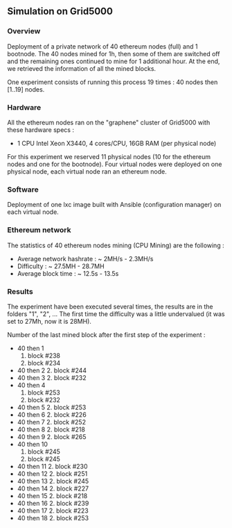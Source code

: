 ## Simulation on Grid5000

### Overview

Deployment of a private network of 40 ethereum nodes (full) and 1 bootnode. The 40 nodes mined for 1h, then some of them are switched off and the remaining ones continued to mine for 1 additional hour.
At the end, we retrieved the information of all the mined blocks.

One experiment consists of running this process 19 times : 40 nodes then [1..19] nodes.


### Hardware

All the ethereum nodes ran on the "graphene" cluster of Grid5000 with these hardware specs :
  - 1 CPU Intel Xeon X3440, 4 cores/CPU, 16GB RAM (per physical node)

For this experiment we reserved 11 physical nodes (10 for the ethereum nodes and one for the bootnode). Four virtual nodes were deployed on one physical node, each virtual node ran an ethereum node.

### Software

Deployment of one lxc image built with Ansible (configuration manager) on each virtual node.

### Ethereum network

The statistics of 40 ethereum nodes mining (CPU Mining) are the following :

* Average network hashrate : ~ 2MH/s - 2.3MH/s
* Difficulty : ~ 27.5MH - 28.7MH
* Average block time : ~ 12.5s - 13.5s

### Results

The experiment have been executed several times, the results are in the folders "1", "2", ...
The first time the difficulty was a little undervalued (it was set to 27Mh, now it is 28MH).

Number of the last mined block after the first step of the experiment :

* 40 then 1
  1. block #238
  2. block #234
* 40 then 2
  2. block #244
* 40 then 3
  2. block #232
* 40 then 4
  1. block #253
  2. block #232
* 40 then 5
  2. block #253
* 40 then 6
  2. block #226
* 40 then 7
  2. block #252
* 40 then 8
  2. block #218
* 40 then 9
  2. block #265
* 40 then 10
  1. block #245
  2. block #245
* 40 then 11
  2. block #230
* 40 then 12
  2. block #251
* 40 then 13
  2. block #245
* 40 then 14
  2. block #227
* 40 then 15
  2. block #218
* 40 then 16
  2. block #239
* 40 then 17
  2. block #223
* 40 then 18
  2. block #253
